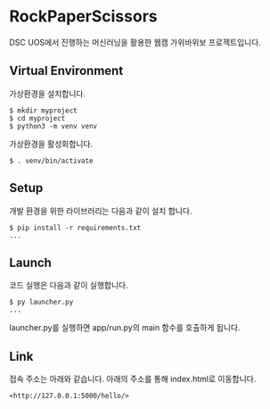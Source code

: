 # RockPaperScissors

DSC UOS에서 진행하는 머신러닝을 활용한 웹캠 가위바위보 프로젝트입니다.

## Virtual Environment

가상환경을 설치합니다. 

```shell
$ mkdir myproject
$ cd myproject
$ python3 -m venv venv
```

가상환경을 활성화합니다.

```shell
$ . venv/bin/activate
```

## Setup

개발 환경을 위한 라이브러리는 다음과 같이 설치 합니다.

```shell
$ pip install -r requirements.txt
...
```

## Launch

코드 실행은 다음과 같이 실행합니다.

```shell
$ py launcher.py
...
```

launcher.py를 실행하면 app/run.py의 main 함수를 호출하게 됩니다.

## Link

접속 주소는 아래와 같습니다. 아래의 주소를 통해 index.html로 이동합니다. 

```shell
<http://127.0.0.1:5000/hello/>
```

